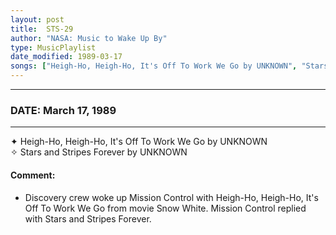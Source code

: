 ```yaml
---
layout: post
title:  STS-29
author: "NASA: Music to Wake Up By"
type: MusicPlaylist
date_modified: 1989-03-17
songs: ["Heigh-Ho, Heigh-Ho, It's Off To Work We Go by UNKNOWN", "Stars and Stripes Forever by UNKNOWN"]
---
```


----
### DATE: March 17, 1989
----
✦ Heigh-Ho, Heigh-Ho, It's Off To Work We Go by UNKNOWN  &nbsp;<br />
✧ Stars and Stripes Forever by UNKNOWN

#### Comment:
* Discovery crew woke up Mission Control with Heigh-Ho, Heigh-Ho, It's Off To Work We Go from movie Snow White. Mission Control replied with Stars and Stripes Forever.




<br/>
<center>
	<a target="_blank"
	   href="https://twitter.com/intent/tweet?hashtags=Space,NASA,Playlist,NASAWakeupCalls,SpaceProgram&text={{ page.author}}, '{{ page.songs.first }}' {{ page.title }}, {{ page.date | date: '%B %d, %Y' }}. {{ site.url }}{{ page.url }} @nasawakeupcalls">
	   <i class="fab fa-twitter" alt="Tweet this page" style="font-size: 1.3em;"></i>
	</a>
	&nbsp; 	<i class="fas fa-user-astronaut" style="font-size: 1.5em;"></i> &nbsp;
    <a type="amzn" search="'Heigh-Ho, Heigh-Ho, It's Off To Work We Go by UNKNOWN' or 'Stars and Stripes Forever by UNKNOWN'" category="popular music">
        <i class="fab fa-amazon" style="font-size: 1.3em;"></i>
    </a>
</center>
